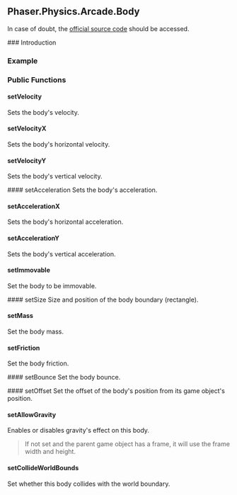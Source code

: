 ## Phaser.Physics.Arcade.Body

In case of doubt, the [official source code](https://github.com/photonstorm/phaser) should be accessed.

### Introduction

### Example

### Public Functions

#### setVelocity
Sets the body's velocity.

#### setVelocityX
Sets the body's horizontal velocity.

#### setVelocityY
Sets the body's vertical velocity.

#### setAcceleration
Sets the body's acceleration.

#### setAccelerationX
Sets the body's horizontal acceleration.

#### setAccelerationY
Sets the body's vertical acceleration.

#### setImmovable
Set the body to be immovable.

#### setSize
Size and position of the body boundary (rectangle).

#### setMass
Set the body mass.

#### setFriction
Set the body friction.

#### setBounce
Set the body bounce.

#### setOffset
Set the offset of the body's position from its game object's position.

#### setAllowGravity
Enables or disables gravity's effect on this body.

> If not set and the parent game object has a frame, it will use the frame width and height.

#### setCollideWorldBounds
Set whether this body collides with the world boundary.
